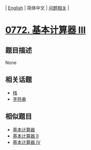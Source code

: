 
| [English](README_EN.md) | 简体中文 | [问题相关](QUESTION.md) |
# [0772. 基本计算器 III](https://leetcode-cn.com/problems/basic-calculator-iii/)
## 题目描述
None
## 相关话题
- [栈](https://leetcode-cn.com/tag/stack)
- [字符串](https://leetcode-cn.com/tag/string)
## 相似题目
- [基本计算器](../0224/README.md)
- [基本计算器 II](../0227/README.md)
- [基本计算器 IV](../0770/README.md)
